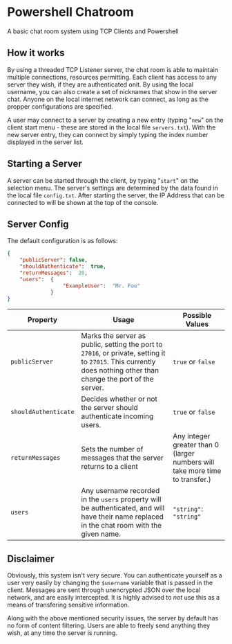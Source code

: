 # Powershell Chatroom
A basic chat room system using TCP Clients and Powershell

## How it works
By using a threaded TCP Listener server, the chat room is able to maintain multiple connections, resources permitting.
Each client has access to any server they wish, if they are authenticated onit. By using the local username, you can also create a set of nicknames that show in the server chat.
Anyone on the local internet network can connect, as long as the propper configurations are specified.

A user may connect to a server by creating a new entry (typing "`new`" on the client start menu - these are stored in the local file `servers.txt`). With the new server entry, they can connect by simply typing the index number displayed in the server list.

## Starting a Server
A server can be started through the client, by typing "`start`" on the selection menu. The server's settings are determined by the data found in the local file `config.txt`. After starting the server, the IP Address that can be connected to will be shown at the top of the console.

## Server Config
The default configuration is as follows:
```json
{
    "publicServer": false,
    "shouldAuthenticate":  true,
    "returnMessages":  20,
    "users":  {
                  "ExampleUser":  "Mr. Foo"
              }
}
```
| Property | Usage | Possible Values |
|-----|-----|-----|
| `publicServer` | Marks the server as public, setting the port to `27016`, or private, setting it to `27015`. This currently does nothing other than change the port of the server. | `true` or `false` |
| `shouldAuthenticate` | Decides whether or not the server should authenticate incoming users. | `true` or `false` |
| `returnMessages`| Sets the number of messages that the server returns to a client | Any integer greater than 0 (larger numbers will take more time to transfer.) |
| `users` | Any username recorded in the `users` property will be authenticated, and will have their name replaced in the chat room with the given name. | `"string"`: `"string"` |

## Disclaimer
Obviously, this system isn't very secure. You can authenticate yourself as a user very easily by changing the `$username` variable that is passed in the client. Messages are sent through unencrypted JSON over the local network, and are easily intercepted. It is highly advised to *not* use this as a means of transfering sensitive information.

Along with the above mentioned security issues, the server by default has no form of content filtering. Users are able to freely send anything they wish, at any time the server is running.
